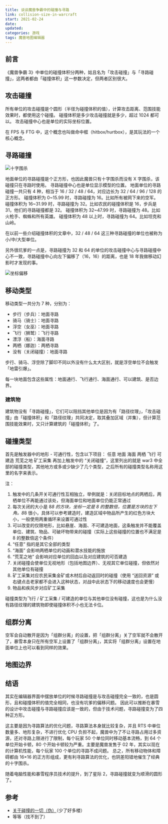 ```yaml
---
title: 谈谈魔兽争霸中的碰撞与寻路
link: collision-size-in-warcraft
start: 2021-02-24
date: 
updated: 
categories: 游戏
tags: 魔兽地图编辑器
---
```


## 前言

《魔兽争霸 3》中单位的碰撞体积分两种，姑且名为「攻击碰撞」与「寻路碰撞」，这两者都由「碰撞体积」这一参数决定，但两者区别很大。

<!-- more -->

## 攻击碰撞

所有单位的攻击碰撞是个圆形（半径为碰撞体积的值），计算攻击距离、范围技能效果时，都使用这个碰撞。
碰撞体积是多少攻击碰撞就是多少，超过 1024 都可以。
攻击碰撞中心也是单位的实际坐标位置。

在 FPS 与 FTG 中，这个概念也叫做命中框（hitbox/hurtbox），是其玩法的一个核心概念。

## 寻路碰撞

![十字围杀](https://i.loli.net/2021/05/07/V2xUjsWgoR51IqK.png)

地面单位的寻路碰撞是个正方形，也因此魔兽只有十字围杀而没有 X 字围杀，该碰撞只在寻路时使用。
寻路碰撞中心也是单位显示模型的位置。
地面单位的寻路碰撞一共只有 4 种，相当于 16 / 32 / 48 / 64，对应边长为 32 / 64 / 96 / 128 的正方形。
碰撞体积为 0~15.99 时，寻路碰撞为 16。比如所有被网下来的空军。
碰撞体积为 16~31.99 时，寻路碰撞为 32。比如农民的碰撞体积是 16，步兵是 31，他们的寻路碰撞都是 32。
碰撞体积为 32~47.99 时，寻路碰撞为 48。比如火枪手、蜘蛛和所有英雄。
碰撞体积为 48 以上时，寻路碰撞为 64。比如坦克和山岭。

在以前一些介绍碰撞体积的文章中，32 / 48 / 64 这三种寻路碰撞的单位也被称为小/中/大型单位。

另外很坑爹的一点是，寻路碰撞为 32 和 64 的单位的攻击碰撞中心与寻路碰撞中心不一致，寻路碰撞中心向左下偏移了（16，16）的距离，也是 18 年我做移动幻影时才发现的事。

![坐标偏移](https://i.loli.net/2021/05/07/mkI7HxX1blnz4cd.png)

## 移动类型

移动类型一共分为 7 种，分别为：

- 步行（步兵）：地面寻路
- 骑马（骑士）：地面寻路
- 浮空（女巫）：地面寻路
- 飞行（狮鹫）：飞行寻路
- 漂浮（船）：海面寻路
- 两栖（娜迦）：两栖寻路
- 没有（关闭碰撞）：地面寻路

步行、骑马、浮空除了脚印不同以外没有什么太大区别，就是浮空单位不会触发「地雷引爆」。

每一块地面包含这些属性：地面通行、飞行通行、海面通行、可以建筑、是否边界。

### 建筑物

建筑物没有「寻路碰撞」，它们可以阻挡其他单位是因为有「路径纹理」，「攻击碰撞」由「碰撞体积」和「路径纹理」共同决定，取其叠加区域（并集），但计算范围技能效果时，又只计算建筑的「碰撞体积」了。

## 碰撞类型

首先是触发器中的地形 - 可通行性，包含以下项目：
任意
地面
海面
两栖
飞行
可建造
荒芜之地
矿工采集
再加上触发中的 “关闭碰撞”，这里列出的就是 war3 中全部的碰撞类型，其他地方或多或少缺少了几个类型，之后所有的碰撞类型名称用这里的名字来表示。

注：

1. 触发中的几条开关可通行性互相独立，举例就是：关闭目标地点的两栖后，两栖单位不再能通过该处，但海面单位和地面单位仍能正常通过
2. 每次关闭的大小是 8*8 的方块，坐标一定是 8 的整数倍，位置是方块的左下角。8*8 很小，具体可以参考建造时，建造区域中物品所产生的红色方块大小，一般使用两重循环来设置可通过性
3. 可以改变的仅限地形，比如悬崖、海面、不可建造地面，这条触发并不能覆盖单位、建筑、物品、可破坏物带来的碰撞（实际上这些碰撞的位置也不满足是 8 的整数倍这个条件）
4. “任意” 指的是其它全部的类型
5. “海面” 会影响两栖单位的动画和潜水技能的施放
6. “荒芜之地” 会影响对应单位的回血以及对应建筑的可否建造
7. 关闭碰撞会使单位无视地形（包括地图边界）、无视其它单位碰撞，但依然对其他单位有碰撞
8. 矿工采集对应农民采集金矿或木材后自动返回时的碰撞（使用 “送回资源” 或右键点击老家都不会进入这种状态，对战中此状态下的移动速度也会更慢）
9. 物品和疾风步对应矿工采集

碰撞类型为飞行 / 矿工采集 / 可建造的单位与其他单位没有碰撞，这也是为什么没有路径纹理的建筑物即使碰撞体积不小也无法卡位。

## 组群分离

空军会自动散开是因为「组群分离」的设置，把「组群分离」关了空军就不会散开了，暴雪本身只在所有空军上设置了「组群分离」，其实将「组群分离」设置在地面单位上也可以看到同样的效果。

## 地图边界

## 结语

其实在编辑器界面中摆放单位的时候寻路碰撞是与攻击碰撞完全一致的，也是圆形，且和碰撞体积的值完全相同，也没有坑爹的偏移问题。
因此可以推断在暴雪的设计中攻击碰撞与寻路碰撞应该是一致的，但由于技术问题，寻路碰撞变为了四种正方形。

这主要是因为寻路算法的优化问题，寻路算法本身就比较复杂，并且 RTS 中单位数量多、地形复杂，不进行优化 CPU 负担不起，魔兽中为了不让寻路占用过多资源，还对寻路上限进行了限制，每个玩家 50 个单位同时移动基本流畅，到 64 个单位开始卡顿，80 个开始卡顿较为严重。主要是魔兽发售于 02 年，其实以现在的计算机性能，每个玩家 100 个单位的寻路不成问题。
总之，所有移动物体和障碍都由 16×16 的正方形组成，更有利寻路算法的优化，也阴差阳错地催生了经典的十字围杀。

随着电脑性能和暴雪程序员技术的提升，到了星际 2，寻路碰撞就变为顺滑的圆形了。

## 参考

- [关于碰撞的一切（伪）](https://tieba.baidu.com/p/4673427498)（少了好多楼）
- 等等（找不到了）
